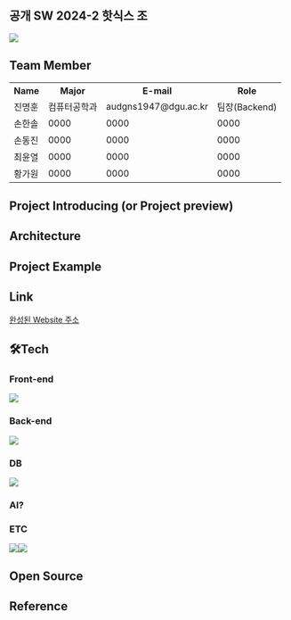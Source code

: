 ## 공개 SW 2024-2 핫식스 조 
<img src="https://capsule-render.vercel.app/api?type=waving&color=gradient&height=230&section=header&text=Project%20Name&fontSize=60" />




<h2><i class="fa-solid fa-person"></i>Team Member</h2>
<table>
  <tr>
    <th scope=col>Name</th>
    <th scope=col>Major</th>
    <th scope=col>E-mail</th>
    <th scope=col>Role</th>
  </tr>
  <tr>
    <td>진명훈</td>
    <td>컴퓨터공학과</td>
    <td>audgns1947@dgu.ac.kr</td>
    <td>팀장(Backend)</td>
  </tr>
  <tr>
    <td>손한솔</td>
    <td>0000</td>
    <td>0000</td>
    <td>0000</td>
  </tr>
  <tr>
    <td>손동진</td>
    <td>0000</td>
    <td>0000</td>
    <td>0000</td>
  </tr>
  <tr>
    <td>최윤열</td>
    <td>0000</td>
    <td>0000</td>
    <td>0000</td>
  </tr>
  <tr>
    <td>황가원</td>
    <td>0000</td>
    <td>0000</td>
    <td>0000</td>
  </tr>
</table>

<h2>Project Introducing (or Project preview)</h2>
  
<h2>Architecture</h2>

<h2>Project Example</h2>

<h2>Link</h2>
<a href="google.com">완성된 Website 주소</a>

<h2>🛠️Tech</h2>
  <h3>Front-end</h3>
  <img src="https://img.shields.io/badge/React-ff0101?style=for-the-badge&logo=React&logoColor=white"/>
  <h3>Back-end</h3>
  <img src="https://img.shields.io/badge/SpringBoot-98dd6d?style=for-the-badge&logo=SpringBoot&logoColor=white"/>
  <h3>DB</h3>
  <img src="https://img.shields.io/badge/Mysql-#4982A6?style=for-the-badge&logo=Mysql&logoColor=white"/>
  <h3>AI?</h3>
  
  <h3>ETC</h3>
  
  <img src="https://img.shields.io/badge/Github-000000?style=for-the-badge&logo=Github&logoColor=white"/><img src="https://img.shields.io/badge/Discord-8268d1?style=for-the-badge&logo=Discord&logoColor=white"/>
<h2>Open Source</h2>


<h2>Reference</h2>


